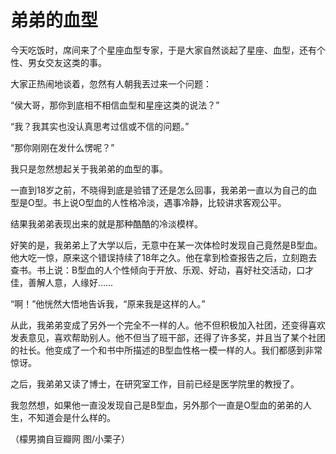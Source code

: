 # 弟弟的血型

今天吃饭时，席间来了个星座血型专家，于是大家自然谈起了星座、血型，还有个性、男女交友这类的事。 

大家正热闹地谈着，忽然有人朝我丟过来一个问题： 

“侯大哥，那你到底相不相信血型和星座这类的说法？” 

“我？我其实也没认真思考过信或不信的问题。” 

“那你刚刚在发什么愣呢？” 

我只是忽然想起关于我弟弟的血型的事。 

一直到18岁之前，不晓得到底是验错了还是怎么回事，我弟弟一直以为自己的血型是O型。书上说O型血的人性格冷淡，遇事冷静，比较讲求客观公平。 

结果我弟弟表现出来的就是那种酷酷的冷淡模样。 

好笑的是，我弟弟上了大学以后，无意中在某一次体检时发现自己竟然是B型血。他大吃一惊，原来这个错误持续了18年之久。他在拿到检查报告之后，立刻跑去查书。书上说：B型血的人个性倾向于开放、乐观、好动，喜好社交活动，口才佳，善解人意，人缘好…… 

“啊！”他恍然大悟地告诉我，“原来我是这样的人。” 

从此，我弟弟变成了另外一个完全不一样的人。他不但积极加入社团，还变得喜欢发表意见，喜欢帮助别人。他不但当了班干部，还得了许多奖，并且当了某个社团的社长。他变成了一个和书中所描述的B型血性格一模一样的人。我们都感到非常惊讶。 

之后，我弟弟又读了博士，在研究室工作，目前已经是医学院里的教授了。 

我忽然想，如果他一直没发现自己是B型血，另外那个一直是O型血的弟弟的人生，不知道会是什么样的。 

（檬男摘自豆瓣网 图/小栗子）